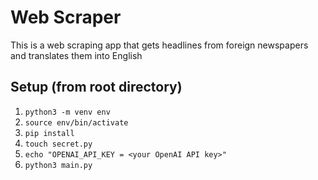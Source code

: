 # Web Scraper

This is a web scraping app that gets headlines from foreign newspapers and translates them into English

## Setup (from root directory)
1. `python3 -m venv env`
2. `source env/bin/activate`
3. `pip install`
4. `touch secret.py`
5. `echo "OPENAI_API_KEY = <your OpenAI API key>"`
6. `python3 main.py`